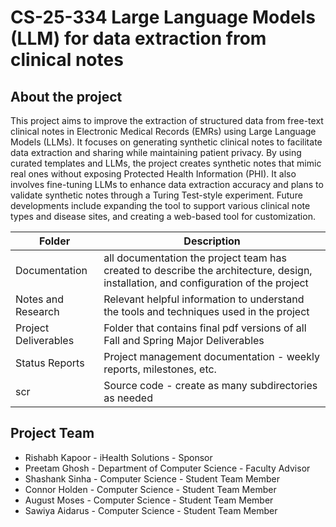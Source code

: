 # CS-25-334 Large Language Models (LLM) for data extraction from clinical notes
## About the project
This project aims to improve the extraction of structured data from free-text clinical notes in Electronic Medical Records (EMRs) using Large Language Models (LLMs). It focuses on generating synthetic clinical notes to facilitate data extraction and sharing while maintaining patient privacy. By using curated templates and LLMs, the project creates synthetic notes that mimic real ones without exposing Protected Health Information (PHI). It also involves fine-tuning LLMs to enhance data extraction accuracy and plans to validate synthetic notes through a Turing Test-style experiment. Future developments include expanding the tool to support various clinical note types and disease sites, and creating a web-based tool for customization.

| Folder | Description |
|---|---|
| Documentation |  all documentation the project team has created to describe the architecture, design, installation, and configuration of the project |
| Notes and Research | Relevant helpful information to understand the tools and techniques used in the project |
| Project Deliverables | Folder that contains final pdf versions of all Fall and Spring Major Deliverables |
| Status Reports | Project management documentation - weekly reports, milestones, etc. |
| scr | Source code - create as many subdirectories as needed |

## Project Team
- Rishabh Kapoor  - iHealth Solutions - Sponsor
- Preetam Ghosh - Department of Computer Science - Faculty Advisor
- Shashank Sinha - Computer Science - Student Team Member
- Connor Holden - Computer Science - Student Team Member
- August Moses - Computer Science - Student Team Member
- Sawiya Aidarus - Computer Science - Student Team Member
